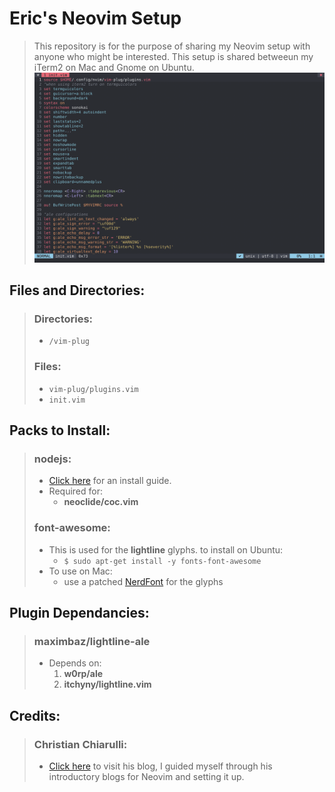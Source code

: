 # Eric's Neovim Setup
> This repository is for the purpose of sharing my Neovim setup with anyone who might be interested. This setup is shared betweeun my iTerm2 on Mac and Gnome on Ubuntu.
![alt text](images/nvim.png "neovim setup")

## Files and Directories:

> ### Directories:
> * `/vim-plug`
> ### Files:
> * `vim-plug/plugins.vim`
> * `init.vim`

## Packs to Install:

> ### nodejs:
> * [Click here](https://nodejs.org/en/download/package-manager/) for an install guide.
> * Required for: 
>     - **neoclide/coc.vim**
> ### font-awesome:
> * This is used for the **lightline** glyphs. to install on Ubuntu:
>     - `$ sudo apt-get install -y fonts-font-awesome`
> * To use on Mac: 
>     - use a patched [NerdFont](https://github.com/ryanoasis/nerd-fonts) for the glyphs

## Plugin Dependancies:

> ### maximbaz/lightline-ale
> * Depends on: 
>     1. **w0rp/ale**
>     2. **itchyny/lightline.vim**

## Credits: 
> ### Christian Chiarulli:
> * [Click here](https://www.chrisatmachine.com/) to visit his blog, I guided myself through his introductory blogs for Neovim and setting it up. 
